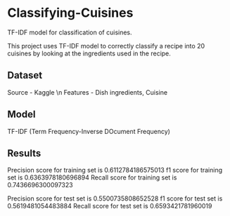 # Classifying-Cuisines
TF-IDF model for classification of cuisines.

This project uses TF-IDF model to correctly classify a recipe into 20 cuisines by looking at the ingredients used in the recipe.

## Dataset
Source - Kaggle \n
Features - Dish ingredients, Cuisine

## Model
TF-IDF (Term Frequency-Inverse DOcument Frequency)

## Results
Precision score for training set is  0.6112784186575013
f1 score for training set is  0.6363978180696894
Recall score for training set is  0.7436696300097323

Precision score for test set is  0.5500735808652528
f1 score for test set is  0.5619481054483884
Recall score for test set is  0.6593421781960019
